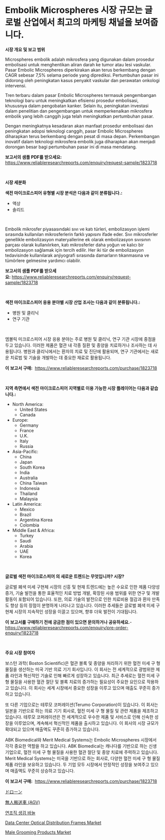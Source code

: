 <p><h1>Embolik Microspheres 시장 규모는 글로벌 산업에서 최고의 마케팅 채널을 보여줍니다.</h1></p><p><strong>시장 개요 및 보고 범위</strong></p>
<p><p>Microspheres embolik adalah mikrosfera yang digunakan dalam prosedur embolisasi untuk menghentikan aliran darah ke tumor atau lesi vaskular. Pasar Embolic Microspheres diperkirakan akan terus berkembang dengan CAGR sebesar 7,5% selama periode yang diprediksi. Pertumbuhan pasar ini didorong oleh peningkatan kasus penyakit vaskular dan perawatan onkologi intervensi.</p><p>Tren terbaru dalam pasar Embolic Microspheres termasuk pengembangan teknologi baru untuk meningkatkan efisiensi prosedur embolisasi, khususnya dalam pengobatan kanker. Selain itu, peningkatan investasi dalam penelitian dan pengembangan untuk memperkenalkan mikrosfera embolik yang lebih canggih juga telah meningkatkan pertumbuhan pasar.</p><p>Dengan meningkatnya kesadaran akan manfaat prosedur embolisasi dan peningkatan adopsi teknologi canggih, pasar Embolic Microspheres diharapkan terus berkembang dengan pesat di masa depan. Perkembangan inovatif dalam teknologi mikrosfera embolik juga diharapkan akan menjadi dorongan besar bagi pertumbuhan pasar ini di masa mendatang.</p></p>
<p><strong>보고서의 샘플 PDF를 받으세요:</strong> <a href="https://www.reliableresearchreports.com/enquiry/request-sample/1823718">https://www.reliableresearchreports.com/enquiry/request-sample/1823718</a></p>
<p>&nbsp;</p>
<p><strong>시장 세분화</strong></p>
<p><strong>색전 마이크로스피어 유형별 시장 분석은 다음과 같이 분류됩니다.:</strong></p>
<p><ul><li>액상</li><li>솔리드</li></ul></p>
<p>&nbsp;</p>
<p><p>Embolik mikrosfer piyasasındaki sıvı ve katı türleri, embolizasyon işlemi sırasında kullanılan mikrosferlerin farklı yapısını ifade eder. Sıvı mikrosferler genellikle embolizasyon materyallerine ek olarak embolizasyon sıvısının parçası olarak kullanılırken, katı mikrosferler daha yoğun ve kalıcı bir embolizasyon sağlamak için tercih edilir. Her iki tür de embolizasyon tedavisinde kullanılarak anjiyografi sırasında damarların tıkanmasına ve tümörlere gelmesine yardımcı olabilir.</p></p>
<p><strong>보고서의 샘플 PDF를 받으세요:</strong>&nbsp;<a href="https://www.reliableresearchreports.com/enquiry/request-sample/1823718">https://www.reliableresearchreports.com/enquiry/request-sample/1823718</a></p>
<p>&nbsp;</p>
<p><strong> 색전 마이크로스피어 응용 분야별 시장 산업 조사는 다음과 같이 분류됩니다.:</strong></p>
<p><ul><li>병원 및 클리닉</li><li>연구 기관</li></ul></p>
<p>&nbsp;</p>
<p><p>엠볼릭 미크로스피어 시장 응용 분야는 주로 병원 및 클리닉, 연구 기관 시장에 중점을 두고 있습니다. 이러한 제품은 혈관 내 각종 질환 및 종양을 치료하거나 조사하는 데 사용됩니다. 병원과 클리닉에서는 환자의 치료 및 진단에 활용되며, 연구 기관에서는 새로운 치료법 및 기술을 개발하는 데 중요한 재료로 활용됩니다.</p></p>
<p><strong>이 보고서 구매:</strong>&nbsp; <a href="https://www.reliableresearchreports.com/purchase/1823718">https://www.reliableresearchreports.com/purchase/1823718</a></p>
<p>&nbsp;</p>
<p><strong>지역 측면에서 색전 마이크로스피어 지역별로 이용 가능한 시장 플레이어는 다음과 같습니다.:</strong></p>
<p><ul>
    <li>
        North America:
        <ul>
            <li>United States</li>
            <li>Canada</li>
        </ul>
    </li>
    <li>
        Europe:
        <ul>
            <li>Germany</li>
            <li>France</li>
            <li>U.K.</li>
            <li>Italy</li>
            <li>Russia</li>
        </ul>
    </li>
    <li>
        Asia-Pacific:
        <ul>
            <li>China</li>
            <li>Japan</li>
            <li>South Korea</li>
            <li>India</li>
            <li>Australia</li>
            <li>China Taiwan</li>
            <li>Indonesia</li>
            <li>Thailand</li>
            <li>Malaysia</li>
        </ul>
    </li>
    <li>
        Latin America:
        <ul>
            <li>Mexico</li>
            <li>Brazil</li>
            <li>Argentina Korea</li>
            <li>Colombia</li>
        </ul>
    </li>
    <li>
        Middle East & Africa:
        <ul>
            <li>Turkey</li>
            <li>Saudi</li>
            <li>Arabia</li>
            <li>UAE</li>
            <li>Korea</li>
        </ul>
    </li>
    </ul></p>
<p>&nbsp;</p>
<p><strong>글로벌 색전 마이크로스피어 의 새로운 트렌드는 무엇입니까? 시장?</strong></p>
<p><p>글로벌 폐색 미세 구현체 시장의 신흥 및 현재 트렌드에는 높은 수요로 인한 제품 다양성 증가, 기술 발전을 통한 효율적인 치료 방법 개발, 확장된 사용 범위를 위한 연구 및 개발 활동이 포함되어 있습니다. 또한, 의료 기술의 발전으로 인한 치료비용 절감과 환자 만족도 향상 등의 장점이 분명하게 나타나고 있습니다. 이러한 추세들은 글로벌 폐색 미세 구현체 시장의 지속적인 성장을 이끌고 있으며, 향후 더욱 발전이 기대됩니다.</p></p>
<p><strong>이 보고서를 구매하기 전에 궁금한 점이 있으면 문의하거나 공유하세요.</strong>- <a href="https://www.reliableresearchreports.com/enquiry/pre-order-enquiry/1823718">https://www.reliableresearchreports.com/enquiry/pre-order-enquiry/1823718</a></p>
<p>&nbsp;</p>
<p><strong>주요 시장 참여자</strong></p>
<p><p>보스턴 과학( Boston Scientific)은 혈관 블록 및 종양을 처리하기 위한 혈전 미세 구 형 물질을 생산하는 미국 기반 의료 기기 회사입니다. 이 회사는 전 세계적으로 광범위한 제품 라인과 혁신적인 기술로 인해 빠르게 성장하고 있습니다. 최근 추세로는 혈전 미세 구 형 물질을 사용한 혈관 절단 및 블록 치료의 증가하는 필요성이 주요한 요인으로 작용하고 있습니다. 이 회사는 세계 시장에서 중요한 성장을 이루고 있으며 매출도 꾸준히 증가하고 있습니다.</p><p>또 다른 기업으로는 테루모 코퍼레이션(Terumo Corporation)이 있습니다. 이 회사는 일본을 기반으로 하는 의료 기기 회사로, 혈전 미세 구 형 물질 및 관련 제품을 제조하고 있습니다. 테루모 코퍼레이션은 전 세계적으로 우수한 제품 및 서비스로 인해 신속한 성장을 이루었으며, 계속해서 혁신적인 제품을 출시하고 있습니다. 이 회사의 시장 규모가 확대되고 있으며 매출액도 꾸준히 증가하고 있습니다.</p><p>ABK Biomedical와 Merit Medical Systems는 Embolic Microspheres 시장에서 각각 중요한 역할을 하고 있습니다. ABK Biomedical는 캐나다를 기반으로 하는 신생 기업으로, 혈전 미세 구 형 물질을 사용한 혈관 절단 및 종양 치료에 주력하고 있습니다. Merit Medical Systems는 미국을 기반으로 하는 회사로, 다양한 혈전 미세 구 형 물질 제품 라인을 보유하고 있습니다. 두 기업 모두 시장에서 안정적인 성장을 보여주고 있으며 매출액도 꾸준히 상승하고 있습니다.</p></p>
<p><strong>이 보고서 구매:</strong>&nbsp;&nbsp;<a href="https://www.reliableresearchreports.com/purchase/1823718">https://www.reliableresearchreports.com/purchase/1823718</a></p>
<p><p><a href="https://github.com/cnnriuez22368/Market-Research-Report-List-1/blob/main/10497645125.md">ドローン</a></p><p><a href="https://github.com/zekaoe592392/Market-Research-Report-List-1/blob/main/97879745124.md">無人搬送車 (AGV)</a></p><p><a href="https://github.com/crfsywufhm81415/Market-Research-Report-List-1/blob/main/80158444697.md">연조직 생검 바늘</a></p><p><a href="https://issuu.com/reportprime-2/docs/data-center-optical-distribution-frames-market-siz">Data Center Optical Distribution Frames Market</a></p><p><a href="https://github.com/Krish2023na/Market-Research-Report-List-3/blob/main/male-grooming-products-market.md">Male Grooming Products Market</a></p></p>
